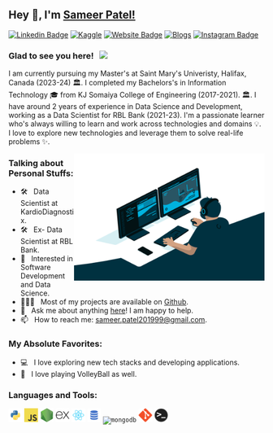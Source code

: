 ## Hey 👋, I'm [Sameer Patel!](https://github.com/sameer-patel-dev)

[![Linkedin Badge](https://img.shields.io/badge/-LinkedIn-0e76a8?style=flat-square&logo=Linkedin&logoColor=white)](https://www.linkedin.com/in/therealsampat/)
[![Kaggle](https://img.shields.io/badge/-Kaggle-blue?style=flat-square&logo=Kaggle&logoColor=white)](https://www.kaggle.com/therealsampat)
[![Website Badge](https://img.shields.io/badge/Website-3b5998?style=flat-square&logo=google-chrome&logoColor=white)](https://sameer-patel-dev.github.io/)
[![Blogs](https://img.shields.io/badge/-Blogs-orange?style=flat-square&logo=Medium&logoColor=white)](https://sampatblogs.blogspot.com/)
[![Instagram Badge](https://img.shields.io/badge/-Instagram-e4405f?style=flat-square&logo=Instagram&logoColor=white)](https://www.instagram.com/_sameer.patel_/)


### Glad to see you here! &nbsp; ![](https://visitor-badge.glitch.me/badge?page_id=sameer-patel-dev.sameer-patel-dev&style=flat-square&color=0088cc)

I am currently pursuing my Master's at Saint Mary's Univeristy, Halifax, Canada (2023-24) 🏛. I completed my Bachelors's in Information Technology 🎓 from KJ Somaiya College of Engineering (2017-2021). 🏛. I have around 2 years of experience in Data Science and Development, working as a Data Scientist for RBL Bank (2021-23). I'm a passionate learner who's always willing to learn and work across technologies and domains 💡. I love to explore new technologies and leverage them to solve real-life problems ✨.



<img align="right" height="250" width="375" alt="" src="https://raw.githubusercontent.com/sameer-patel-dev/sameer-patel-dev/main/code.gif" />

### Talking about Personal Stuffs:

- 🛠 &nbsp; Data Scientist at KardioDiagnostix.
- 🛠 &nbsp; Ex- Data Scientist at RBL Bank.
- 🚀 &nbsp; Interested in Software Development and Data Science.
- 👨🏻‍💻 &nbsp; Most of my projects are available on [Github](https://github.com/sameer-patel-dev).
- 💬 &nbsp; Ask me about anything [here](https://www.linkedin.com/in/therealsampat/)! I am happy to help.
- 📫 &nbsp; How to reach me: sameer.patel201999@gmail.com.

### My Absolute Favorites:

- 💻 &nbsp; I love exploring new tech stacks and developing applications.
- 🏐 &nbsp; I love playing VolleyBall as well.

### Languages and Tools:

<code><img height="27" src="https://raw.githubusercontent.com/github/explore/80688e429a7d4ef2fca1e82350fe8e3517d3494d/topics/python/python.png" alt="python"></code>
<code><img height="27" src="https://raw.githubusercontent.com/github/explore/80688e429a7d4ef2fca1e82350fe8e3517d3494d/topics/javascript/javascript.png" alt="javascript"></code>
<code><img height="27" src="https://raw.githubusercontent.com/github/explore/80688e429a7d4ef2fca1e82350fe8e3517d3494d/topics/nodejs/nodejs.png" alt="nodejs"></code>
<code><img height="27" src="https://raw.githubusercontent.com/devicons/devicon/master/icons/express/express-original.svg" alt="expressjs"></code>
<code><img height="27" src="https://raw.githubusercontent.com/github/explore/80688e429a7d4ef2fca1e82350fe8e3517d3494d/topics/react/react.png" alt="react"></code>
<code><img height="27" src="https://raw.githubusercontent.com/github/explore/80688e429a7d4ef2fca1e82350fe8e3517d3494d/topics/sql/sql.png" alt="sql"></code>
<code><img height="27" src="https://encrypted-tbn0.gstatic.com/images?q=tbn%3AANd9GcSTTzPAw-55ssm1Im594xYZ9eRQu2JylrkYLg&usqp=CAU" alt="mongodb"></code>
<code><img height="27" src="https://raw.githubusercontent.com/devicons/devicon/master/icons/git/git-original.svg" alt="git"></code>
<code><img height="27" src="https://raw.githubusercontent.com/github/explore/80688e429a7d4ef2fca1e82350fe8e3517d3494d/topics/terminal/terminal.png" alt="terminal"></code>
